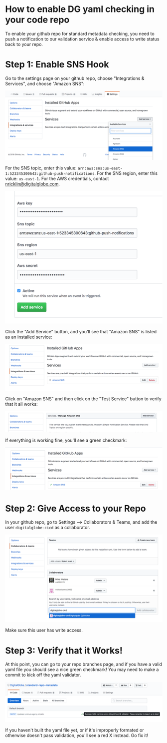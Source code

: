 # How to enable DG yaml checking in your code repo

To enable your github repo for standard metadata checking, you need to push a notification to our validation service & enable access to write status back to your repo.

# Step 1: Enable SNS Hook

Go to the settings page on your github repo, choose "Integrations & Services", and choose "Amazon SNS":

![SNS Integration](./sns_integration.png)

For the SNS topic, enter this value: ```arn:aws:sns:us-east-1:523345300643:github-push-notifications```.
For the SNS region, enter this value: ```us-east-1```.  For the AWS credentials, contact nricklin@digitalglobe.com.  

![creds](./creds.png)

Click the "Add Service" button, and you'll see that "Amazon SNS" is listed as an installed service:

![SNS Integration](./created_sns_integration.png)

Click on "Amazon SNS" and then click on the "Test Service" button to verify that it all works:

![test_service_button](./test_service_button.png)

If everything is working fine, you'll see a green checkmark:

![SNS Integration](./tested_service.png)

# Step 2: Give Access to your Repo

In your github repo, go to Settings --> Collaborators & Teams, and add the user ```digitalglobe-cicd``` as a collaborator.

![collaborator](./collaborator.png)

Make sure this user has write access.

# Step 3: Verify that it Works!

At this point, you can go to your repo branches page, and if you have a valid yaml file you should see a nice green checkmark!  You may need to make a commit to kick off the yaml validator.

![Green Checkmark](./green_checkmark.png)

If you haven't built the yaml file yet, or if it's improperly formated or otherwise doesn't pass validation, you'll see a red X instead.  Go fix it!
